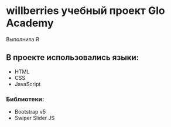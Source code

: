 # willberries учебный проект Glo Academy
Выполнила Я
## В проекте использовались языки:
- HTML
- CSS
- JavaScript
### Библиотеки:
- Bootstrap v5
- Swiper Slider JS
